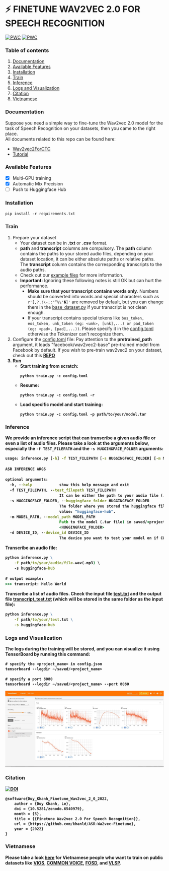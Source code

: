 # :zap: FINETUNE WAV2VEC 2.0 FOR SPEECH RECOGNITION
[![PWC](https://img.shields.io/endpoint.svg?url=https://paperswithcode.com/badge/wav2vec2-base-vietnamese-160h/speech-recognition-on-common-voice-vi)](https://paperswithcode.com/sota/speech-recognition-on-common-voice-vi?p=wav2vec2-base-vietnamese-160h)
[![PWC](https://img.shields.io/endpoint.svg?url=https://paperswithcode.com/badge/wav2vec2-base-vietnamese-160h/speech-recognition-on-vivos)](https://paperswithcode.com/sota/speech-recognition-on-vivos?p=wav2vec2-base-vietnamese-160h)
### Table of contents
1. [Documentation](#documentation)
2. [Available Features](#feature)
3. [Installation](#installation)
4. [Train](#train)
5. [Inference](#inference)
6. [Logs and Visualization](#logs)
7. [Citation](#citation)
8. [Vietnamese](#vietnamese)


<a name = "documentation" ></a>
### Documentation
Suppose you need a simple way to fine-tune the Wav2vec 2.0 model for the task of Speech Recognition on your datasets, then you came to the right place.
</br>
All documents related to this repo can be found here:
- [Wav2vec2ForCTC](https://huggingface.co/docs/transformers/model_doc/wav2vec2#transformers.Wav2Vec2ForCTC)
- [Tutorial](https://huggingface.co/blog/fine-tune-wav2vec2-english)

<a name = "feature" ></a>
### Available Features
- [x] Multi-GPU training
- [x] Automatic Mix Precision
- [ ] Push to Huggingface Hub

<a name = "installation" ></a>
### Installation
```
pip install -r requirements.txt
```

<a name = "train" ></a>
### Train
1. Prepare your dataset
    - Your dataset can be in <b>.txt</b> or <b>.csv</b> format.
    - <b>path</b> and <b>transcript</b> columns are compulsory. The <b>path</b> column contains the paths to your stored audio files, depending on your dataset location, it can be either absolute paths or relative paths. The <b>transcript</b> column contains the corresponding transcripts to the audio paths. 
    - Check out our [example files](examples/train_data_examples/) for more information.
    * <b>Important:</b> Ignoring these following notes is still OK but can hurt the performance.
        - <strong>Make sure that your transcript contains words only</strong>. Numbers should be converted into words and special characters such as ```r'[,?.!\-;:"“%\'�]'``` are removed by default,  but you can change them in the [base_dataset.py](base/base_dataset.py) if your transcript is not clean enough. 
        - If your transcript contains special tokens like ```bos_token, eos_token, unk_token (eg: <unk>, [unk],...) or pad_token (eg: <pad>, [pad],...))```. Please specify it in the [config.toml](config.toml) otherwise the Tokenizer can't recognize them.
2. Configure the [config.toml](config.toml) file: Pay attention to the <b>pretrained_path</b> argument, it loads "facebook/wav2vec2-base" pre-trained model from Facebook by default. If you wish to pre-train wav2vec2 on your dataset, check out this <b>[REPO](https://github.com/khanld/Wav2vec2-Pretraining)<b>
3. Run
    - Start training from scratch:
        ```
        python train.py -c config.toml
        ```
    - Resume:
        ```
        python train.py -c config.toml -r
        ```
    - Load specific model and start training:
        ```
        python train.py -c config.toml -p path/to/your/model.tar
        ```

<a name = "inference" ></a>
### Inference
We provide an inference script that can transcribe a given audio file or even a list of audio files. Please take a look at the arguments below, especially the ```-f TEST_FILEPATH``` and the ```-s HUGGINGFACE_FOLDER``` arguments:
```cmd
usage: inference.py [-h] -f TEST_FILEPATH [-s HUGGINGFACE_FOLDER] [-m MODEL_PATH] [-d DEVICE_ID]

ASR INFERENCE ARGS

optional arguments:
  -h, --help            show this help message and exit
  -f TEST_FILEPATH, --test_filepath TEST_FILEPATH
                        It can be either the path to your audio file (.wav, .mp3) or a text file (.txt) containing a list of audio file paths.
  -s HUGGINGFACE_FOLDER, --huggingface_folder HUGGINGFACE_FOLDER
                        The folder where you stored the huggingface files. Check the <local_dir> argument of [huggingface.args] in config.toml. Default
                        value: "huggingface-hub".
  -m MODEL_PATH, --model_path MODEL_PATH
                        Path to the model (.tar file) in saved/<project_name>/checkpoints. If not provided, default uses the pytorch_model.bin in the
                        <HUGGINGFACE_FOLDER>
  -d DEVICE_ID, --device_id DEVICE_ID
                        The device you want to test your model on if CUDA is available. Otherwise, CPU is used. Default value: 0
```

Transcribe an audio file:
```cmd
python inference.py \
    -f path/to/your/audio/file.wav(.mp3) \
    -s huggingface-hub

# output example:
>>> transcript: Hello World 
```

Transcribe a list of audio files. Check the input file [test.txt](examples/inference_data_examples/test.txt) and the output file [transcript_test.txt](examples/inference_data_examples/transcript_test.txt) (which will be stored in the same folder as the input file):
```cmd
python inference.py \
    -f path/to/your/test.txt \
    -s huggingface-hub
```


<a name = "logs" ></a>
### Logs and Visualization
The logs during the training will be stored, and you can visualize it using TensorBoard by running this command:
```
# specify the <project_name> in config.json
tensorboard --logdir ~/saved/<project_name>

# specify a port 8080
tensorboard --logdir ~/saved/<project_name> --port 8080
```
![tensorboard](examples/images/tensorboard.jpeg)

<a name = "citation" ></a>
### Citation 
[![DOI](https://zenodo.org/badge/491468343.svg)](https://zenodo.org/badge/latestdoi/491468343)
```text
@software{Duy_Khanh_Finetune_Wav2vec_2_0_2022,
    author = {Duy Khanh, Le},
    doi = {10.5281/zenodo.6540979},
    month = {5},
    title = {{Finetune Wav2vec 2.0 For Speech Recognition}},
    url = {https://github.com/khanld/ASR-Wa2vec-Finetune},
    year = {2022}
}
```
<a name = "vietnamese" ></a>
### Vietnamese
Please take a look [here](examples/vietnamese-tutorial) for Vietnamese people who want to train on public datasets like  [VIOS](https://huggingface.co/datasets/vivos), [COMMON VOICE](https://huggingface.co/datasets/mozilla-foundation/common_voice_8_0), [FOSD](https://data.mendeley.com/datasets/k9sxg2twv4/4), and [VLSP](https://vlsp.org.vn/vlsp2020/eval/asr).
